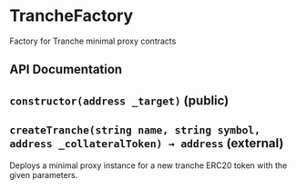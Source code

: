 # TrancheFactory

Factory for Tranche minimal proxy contracts

## API Documentation

## `constructor(address _target)` (public)

## `createTranche(string name, string symbol, address _collateralToken) → address` (external)

Deploys a minimal proxy instance for a new tranche ERC20 token with the given parameters.
